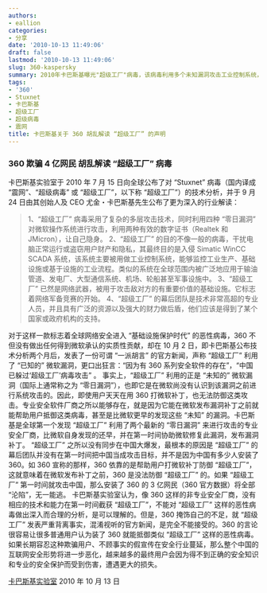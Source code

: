 ```yaml
---
authors:
- eallion
categories:
- 分享
date: '2010-10-13 11:49:06'
draft: false
lastmod: '2010-10-13 11:49:06'
slug: 360-kaspersky
summary: 2010年卡巴斯基曝光"超级工厂"病毒，该病毒利用多个未知漏洞攻击工业控制系统，属于国家级网络武器。360随后虚假宣传称其软件能防御该病毒，实际上它依赖微软补丁，无法应对未知漏洞攻击。卡巴斯基指出病毒未在中国爆发是因未被列为初始攻击目标，批评360误导用户、缺乏专业能力，
tags:
- '360'
- Stuxnet
- 卡巴斯基
- 超级工厂
- 超级病毒
- 震网
title: 卡巴斯基关于 360 胡乱解读 “超级工厂” 的声明
---
```


### 360 欺骗 4 亿网民 胡乱解读 “超级工厂” 病毒

卡巴斯基实验室于 2010 年 7 月 15 日向全球公布了对 “Stuxnet” 病毒（国内译成 “震网”、“超级病毒” 或 “超级工厂”，以下称 “超级工厂”）的技术分析，并于 9 月 24 日由其创始人及 CEO 尤金・卡巴斯基先生公布了更为深入的行业解读：

> 1、“超级工厂” 病毒采用了复杂的多层攻击技术，同时利用四种 “零日漏洞” 对微软操作系统进行攻击，利用两种有效的数字证书（Realtek 和 JMicron），让自己隐身。
> 2、“超级工厂” 的目的不像一般的病毒，干扰电脑正常运行或盗窃用户财产和隐私，其最终目的是入侵 Simatic WinCC SCADA 系统，该系统主要被用做工业控制系统，能够监控工业生产、基础设施或基于设施的工业流程。类似的系统在全球范围内被广泛地应用于输油管道、发电厂、大型通信系统、机场、轮船甚至军事设施中。
> 3、“超级工厂” 已然是网络武器，被用于攻击敌对方的有重要价值的基础设施。它标志着网络军备竞赛的开始。
> 4、“超级工厂” 的幕后团队是技术非常高超的专业人员，并且具有广泛的资源以及强大的财力做后盾，他们应该是得到了某个国家或政府机构的支持。

对于这样一款标志着全球网络安全进入 “基础设施保护时代” 的恶性病毒，360 不但没有做出任何得到微软承认的实质性贡献，却在 10 月 2 日，即卡巴斯基公布技术分析两个月后，发表了一份可谓 “一派胡言” 的官方新闻，声称 “超级工厂” 利用了 “已知的” 微软漏洞，更口出狂言：“因为有 360 系列安全软件的存在”，“中国已躲过‘超级工厂’病毒攻击” 。
事实上，“超级工厂” 利用的正是 “未知的” 微软漏洞（国际上通常称之为 “零日漏洞”），也即它是在微软尚没有认识到该漏洞之前进行系统攻击的。因此，即使用户天天在用 360 打微软补丁，也无法防御这类攻击。专业安全软件厂商之所以能够存在，就是因为它能在微软发布漏洞补丁之前就能帮助用户抵御这类病毒，甚至是比微软更早的发现这些 “未知” 的漏洞。卡巴斯基是全球第一个发现 “超级工厂” 利用了两个最新的 “零日漏洞” 来进行攻击的专业安全厂商，比微软自身发现的还早，并在第一时间协助微软修复此漏洞，发布漏洞补丁。
“超级工厂” 之所以没有同步在中国大爆发，最根本的原因是 “超级工厂” 的幕后团队并没有在第一时间把中国当成攻击目标，并不是因为中国有多少人安装了 360。如 360 宣称的那样，360 依靠的是帮助用户打微软补丁防御 “超级工厂”，这就意味着在微软发布补丁之前，360 是没法防御 “超级工厂” 的。如果 “超级工厂” 第一时间就攻击中国，那么安装了 360 的 3 亿网民（360 官方数据）将全部 “沦陷”，无一能逃。
卡巴斯基实验室认为，像 360 这样的非专业安全厂商，没有相应的技术和能力在第一时间截获 “超级工厂”，不能对 “超级工厂” 这样的恶性病毒做出深入而合理的分析，是可以理解的。但是，360 掩饰自己的不足，就 “超级工厂” 发表严重背离事实，混淆视听的官方新闻，是完全不能接受的。360 的言论很容易让很多普通用户认为装了 360 就能抵御类似 “超级工厂” 这样的恶性病毒。如果长期容忍这种欺骗用户、不顾事实的假宣传在安全行业蔓延，那么整个中国的互联网安全形势将进一步恶化，越来越多的最终用户会因为得不到正确的安全知识和专业的安全保护而受到伤害，遭遇更大的损失。

[卡巴斯基实验室](http://www.kaspersky.com.cn/KL-AboutUs/news2010/10n/101013.htm)
2010 年 10 月 13 日